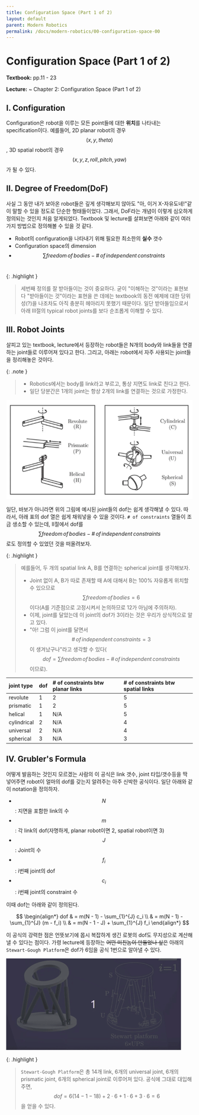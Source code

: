 ```yaml
---
title: Configuration Space (Part 1 of 2)
layout: default
parent: Modern Robotics
permalink: /docs/modern-robotics/00-configuration-space-00
---
```


# Configuration Space (Part 1 of 2)

**Textbook:** pp.11 - 23

**Lecture:** ~ Chapter 2: Configuration Space (Part 1 of 2)

## I. Configuration

Configuration은 robot을 이루는 모든 point들에 대한 **위치**를 나타내는 specification이다. 예를들어, 2D planar robot의 경우 $$(x, y, theta)$$, 3D spatial robot의 경우 $$(x, y, z, roll, pitch, yaw)$$가 될 수 있다.

## II. Degree of Freedom(DoF)

사실 그 동안 내가 보아온 robot들은 깊게 생각해보지 않아도 "아, 이거 X-자유도네!"같이 말할 수 있을 정도로 단순한 형태들이었다. 그래서, DoF라는 개념이 이렇게 심오하게 정의되는 것인지 처음 알게되었다. Textbook 및 lecture를 살펴보면 아래와 같이 여러가지 방법으로 정의해볼 수 있을 것 같다.

- Robot의 configuration을 나타내기 위해 필요한 최소한의 **실수** 갯수
- Configuration space의 dimension
- $$\sum freedom \, of \, bodies - \# \, of \, independent \, constraints$$ &nbsp;

{: .highlight }
> 세번째 정의를 잘 받아들이는 것이 중요하다. 굳이 "이해하는 것"이라는 표현보다 "받아들이는 것"이라는 표현을 쓴 데에는 textbook의 동전 예제에 대한 당위성(?)을 나조차도 아직 충분히 헤아리지 못했기 때문이다. 일단 받아들임으로서 아래 III절의 typical robot joints를 보다 순조롭게 이해할 수 있다.

## III. Robot Joints

살피고 있는 textbook, lecture에서 등장하는 robot들은 N개의 body와 link들을 연결하는 joint들로 이루어져 있다고 한다. 그리고, 아래는 robot에서 자주 사용되는 joint들을 정리해놓은 것이다.

{: .note }
> - Robotics에서는 body를 link라고 부르고, 통상 지면도 link로 친다고 한다.
> - 일단 당분간은 1개의 joint는 항상 2개의 link를 연결하는 것으로 가정한다.

![joints](/docs/modern-robotics/00-configuration-space-00/joints.png) 

일단, 바보가 아니라면 위의 그림에 예시된 joint들의 dof는 쉽게 생각해낼 수 있다. 따라서, 아래 표의 dof 열은 쉽게 채워넣을 수 있을 것이다. `# of constraints` 열들이 조금 생소할 수 있는데, II절에서 dof를 $$\sum freedom \, of \, bodies - \# \, of \, independent \, constraints$$로도 정의할 수 있었던 것을 떠올려보자.

{: .highlight }
> 예를들어, 두 개의 spatial link A, B를 연결하는 spherical joint를 생각해보자.
> - Joint 없이 A, B가 따로 존재할 때 A에 대해서 B는 100% 자유롭게 위치할 수 있으므로 $$\sum freedom \, of \, bodies = 6$$이다(A를 기준점으로 고정시켜서 논의하므로 12가 아님에 주의하자).
> - 이제, joint를 달았는데 이 joint의 dof가 3이라는 것은 우리가 상식적으로 알고 있다.
> - "아! 그럼 이 joint를 달면서 $$\# \, of \, independent \, constraints = 3$$이 생겨났구나"라고 생각할 수 있다($$dof = \sum freedom \, of \, bodies - \# \, of \, independent \, constraints$$이므로).

| joint type  | dof     | # of constraints btw planar links | # of constraints btw spatial links |
|:------------|:--------|:----------------------------------|:-----------------------------------|
| revolute    | 1       | 2                                 | 5                                  |
| prismatic   | 1       | 2                                 | 5                                  |
| helical     | 1       | N/A                               | 5                                  |
| cylindrical | 2       | N/A                               | 4                                  |
| universal   | 2       | N/A                               | 4                                  |
| spherical   | 3       | N/A                               | 3                                  |

## IV. Grubler's Formula

어떻게 발음하는 것인지 모르겠는 사람의 이 공식은 link 갯수, joint 타입/갯수등을 딱 넣어주면 robot이 얼마의 dof를 갖는지 알려주는 아주 신박한 공식이다. 일단 아래와 같이 notation을 정의하자.

- $$N$$: 지면을 포함한 link의 수
- $$m$$: 각 link의 dof(자명하게, planar robot이면 2, spatial robot이면 3)
- $$J$$: Joint의 수
- $$f_i$$: i번째 joint의 dof
- $$c_i$$: i번째 joint의 constraint 수

이때 dof는 아래와 같이 정의된다.

$$
\begin{align*}
dof & = m(N - 1) - \sum_{1}^{J} c_i \\
    & = m(N - 1) - \sum_{1}^{J} (m - f_i) \\
    & = m(N - 1 - J) + \sum_{1}^{J} f_i
\end{align*}
$$

이 공식의 강력한 점은 언뜻보기에 몹시 복잡하게 생긴 로봇의 dof도 무지성으로 계산해낼 수 있다는 점이다. 가령 lecture에 등장하는 <strike>어떤 미친놈이 만들었나 싶은</strike> 아래의 `Stewart-Gough Platform`은 dof가 6임을 공식 1번으로 알아낼 수 있다.

![stewart](/docs/modern-robotics/00-configuration-space-00/stewart.gif)

{: .highlight }
> `Stewart-Gough Platform`은 총 14개 link, 6개의 universal joint, 6개의 prismatic joint, 6개의 spherical joint로 이루어져 있다. 공식에 그대로 대입해주면, $$dof = 6(14-1-18)+2 \cdot 6 + 1 \cdot 6 + 3 \cdot 6 = 6$$을 얻을 수 있다. 

<script src="https://utteranc.es/client.js"
        repo="i-am-wonseoklee/i-am-wonseoklee.github.io"
        issue-term="pathname"
        theme="github-dark-orange"
        crossorigin="anonymous"
        async>
</script>